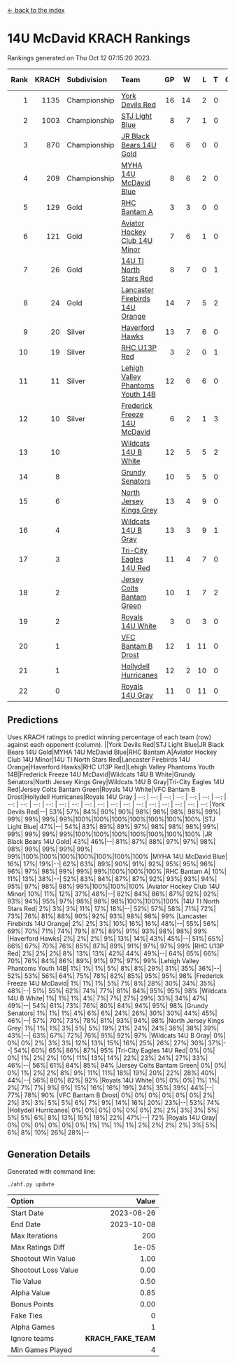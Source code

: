 [<- back to the index](readme.md)
# 14U McDavid KRACH Rankings
Rankings generated on Thu Oct 12 07:15:20 2023.

Rank|KRACH|Subdivision|Team|GP|W|L|T|OTW|OTL|SoS|Exp Wins|Win Diff
---:|---:|:---|:---|---:|---:|---:|---:|---:|---:|---:|---:|---:
1|1135|Championship|[York Devils Red](https://gamesheetstats.com/seasons/3659/teams/140644/schedule)|16|14|2|0|0|0|519|14.8|-0.0
2|1003|Championship|[STJ Light Blue](https://gamesheetstats.com/seasons/3659/teams/140639/schedule)|8|7|1|0|0|0|263|7.8|-0.0
3|870|Championship|[JR Black Bears 14U Gold](https://gamesheetstats.com/seasons/3659/teams/140633/schedule)|6|6|0|0|0|0|21|6.9|0.0
4|209|Championship|[MYHA 14U McDavid Blue](https://gamesheetstats.com/seasons/3659/teams/140636/schedule)|8|6|2|0|0|0|264|6.8|-0.0
5|129|Gold|[RHC Bantam A](https://gamesheetstats.com/seasons/3659/teams/140618/schedule)|3|3|0|0|0|0|5|3.9|0.0
6|121|Gold|[Aviator Hockey Club 14U Minor](https://gamesheetstats.com/seasons/3659/teams/140627/schedule)|7|6|1|0|0|0|113|6.9|0.0
7|26|Gold|[14U TI North Stars Red](https://gamesheetstats.com/seasons/3659/teams/140626/schedule)|8|7|0|1|0|0|2|8.4|0.0
8|24|Gold|[Lancaster Firebirds 14U Orange](https://gamesheetstats.com/seasons/3659/teams/140634/schedule)|14|7|5|2|0|0|187|8.9|0.0
9|20|Silver|[Haverford Hawks](https://gamesheetstats.com/seasons/3659/teams/140630/schedule)|13|7|6|0|0|0|313|7.9|0.0
10|19|Silver|[RHC U13P Red](https://gamesheetstats.com/seasons/3659/teams/140619/schedule)|3|2|0|1|0|0|4|3.4|0.0
11|11|Silver|[Lehigh Valley Phantoms Youth 14B](https://gamesheetstats.com/seasons/3659/teams/140635/schedule)|12|6|6|0|1|1|186|6.9|0.0
12|10|Silver|[Frederick Freeze 14U McDavid](https://gamesheetstats.com/seasons/3659/teams/140628/schedule)|6|2|1|3|0|0|11|4.4|0.0
13|10||[Wildcats 14U B White](https://gamesheetstats.com/seasons/3659/teams/140643/schedule)|12|5|5|2|1|1|112|6.9|0.0
14|8||[Grundy Senators](https://gamesheetstats.com/seasons/3659/teams/140629/schedule)|10|5|5|0|0|0|173|5.9|0.0
15|6||[North Jersey Kings Grey](https://gamesheetstats.com/seasons/3659/teams/140637/schedule)|13|4|9|0|1|0|98|4.9|0.0
16|4||[Wildcats 14U B Gray](https://gamesheetstats.com/seasons/3659/teams/140642/schedule)|13|3|9|1|0|0|111|4.4|0.0
17|3||[Tri-City Eagles 14U Red](https://gamesheetstats.com/seasons/3659/teams/140640/schedule)|11|4|7|0|1|0|198|4.9|0.0
18|2||[Jersey Colts Bantam Green](https://gamesheetstats.com/seasons/3659/teams/140632/schedule)|10|1|7|2|0|0|116|2.9|0.0
19|2||[Royals 14U White](https://gamesheetstats.com/seasons/3659/teams/140620/schedule)|3|0|3|0|0|1|570|0.9|0.0
20|1||[VFC Bantam B Drost](https://gamesheetstats.com/seasons/3659/teams/140641/schedule)|12|1|11|0|0|1|161|1.9|0.0
21|1||[Hollydell Hurricanes](https://gamesheetstats.com/seasons/3659/teams/140631/schedule)|12|2|10|0|0|0|96|2.9|0.0
22|0||[Royals 14U Gray](https://gamesheetstats.com/seasons/3659/teams/140638/schedule)|11|0|11|0|0|0|93|0.9|0.0

## Predictions
Uses KRACH ratings to predict winning percentage of each team (row) against each opponent (column).
||York Devils Red|STJ Light Blue|JR Black Bears 14U Gold|MYHA 14U McDavid Blue|RHC Bantam A|Aviator Hockey Club 14U Minor|14U TI North Stars Red|Lancaster Firebirds 14U Orange|Haverford Hawks|RHC U13P Red|Lehigh Valley Phantoms Youth 14B|Frederick Freeze 14U McDavid|Wildcats 14U B White|Grundy Senators|North Jersey Kings Grey|Wildcats 14U B Gray|Tri-City Eagles 14U Red|Jersey Colts Bantam Green|Royals 14U White|VFC Bantam B Drost|Hollydell Hurricanes|Royals 14U Gray
| --: | --: | --: | --: | --: | --: | --: | --: | --: | --: | --: | --: | --: | --: | --: | --: | --: | --: | --: | --: | --: | --: | --: 
|York Devils Red|--| 53%| 57%| 84%| 90%| 90%| 98%| 98%| 98%| 98%| 99%| 99%| 99%| 99%| 99%|100%|100%|100%|100%|100%|100%|100%
|STJ Light Blue| 47%|--| 54%| 83%| 89%| 89%| 97%| 98%| 98%| 98%| 99%| 99%| 99%| 99%| 99%|100%|100%|100%|100%|100%|100%|100%
|JR Black Bears 14U Gold| 43%| 46%|--| 81%| 87%| 88%| 97%| 97%| 98%| 98%| 99%| 99%| 99%| 99%| 99%|100%|100%|100%|100%|100%|100%|100%
|MYHA 14U McDavid Blue| 16%| 17%| 19%|--| 62%| 63%| 89%| 90%| 91%| 92%| 95%| 95%| 96%| 96%| 97%| 98%| 99%| 99%| 99%|100%|100%|100%
|RHC Bantam A| 10%| 11%| 13%| 38%|--| 52%| 83%| 84%| 87%| 87%| 92%| 93%| 93%| 94%| 95%| 97%| 98%| 98%| 99%|100%|100%|100%
|Aviator Hockey Club 14U Minor| 10%| 11%| 12%| 37%| 48%|--| 82%| 84%| 86%| 87%| 92%| 92%| 93%| 94%| 95%| 97%| 98%| 98%| 98%|100%|100%|100%
|14U TI North Stars Red|  2%|  3%|  3%| 11%| 17%| 18%|--| 52%| 57%| 58%| 71%| 72%| 73%| 76%| 81%| 88%| 90%| 92%| 93%| 98%| 98%| 99%
|Lancaster Firebirds 14U Orange|  2%|  2%|  3%| 10%| 16%| 16%| 48%|--| 55%| 56%| 69%| 70%| 71%| 74%| 79%| 87%| 89%| 91%| 93%| 98%| 98%| 99%
|Haverford Hawks|  2%|  2%|  2%|  9%| 13%| 14%| 43%| 45%|--| 51%| 65%| 66%| 67%| 70%| 76%| 85%| 87%| 89%| 91%| 97%| 97%| 99%
|RHC U13P Red|  2%|  2%|  2%|  8%| 13%| 13%| 42%| 44%| 49%|--| 64%| 65%| 66%| 70%| 76%| 84%| 86%| 89%| 91%| 97%| 97%| 99%
|Lehigh Valley Phantoms Youth 14B|  1%|  1%|  1%|  5%|  8%|  8%| 29%| 31%| 35%| 36%|--| 52%| 53%| 56%| 64%| 75%| 78%| 82%| 85%| 95%| 95%| 98%
|Frederick Freeze 14U McDavid|  1%|  1%|  1%|  5%|  7%|  8%| 28%| 30%| 34%| 35%| 48%|--| 51%| 55%| 62%| 74%| 77%| 81%| 84%| 95%| 95%| 98%
|Wildcats 14U B White|  1%|  1%|  1%|  4%|  7%|  7%| 27%| 29%| 33%| 34%| 47%| 49%|--| 54%| 61%| 73%| 76%| 80%| 84%| 94%| 95%| 98%
|Grundy Senators|  1%|  1%|  1%|  4%|  6%|  6%| 24%| 26%| 30%| 30%| 44%| 45%| 46%|--| 57%| 70%| 73%| 78%| 81%| 93%| 94%| 98%
|North Jersey Kings Grey|  1%|  1%|  1%|  3%|  5%|  5%| 19%| 21%| 24%| 24%| 36%| 38%| 39%| 43%|--| 63%| 67%| 72%| 76%| 91%| 92%| 97%
|Wildcats 14U B Gray|  0%|  0%|  0%|  2%|  3%|  3%| 12%| 13%| 15%| 16%| 25%| 26%| 27%| 30%| 37%|--| 54%| 60%| 65%| 86%| 87%| 95%
|Tri-City Eagles 14U Red|  0%|  0%|  0%|  1%|  2%|  2%| 10%| 11%| 13%| 14%| 22%| 23%| 24%| 27%| 33%| 46%|--| 56%| 61%| 84%| 85%| 94%
|Jersey Colts Bantam Green|  0%|  0%|  0%|  1%|  2%|  2%|  8%|  9%| 11%| 11%| 18%| 19%| 20%| 22%| 28%| 40%| 44%|--| 56%| 80%| 82%| 92%
|Royals 14U White|  0%|  0%|  0%|  1%|  1%|  2%|  7%|  7%|  9%|  9%| 15%| 16%| 16%| 19%| 24%| 35%| 39%| 44%|--| 77%| 78%| 90%
|VFC Bantam B Drost|  0%|  0%|  0%|  0%|  0%|  0%|  2%|  2%|  3%|  3%|  5%|  5%|  6%|  7%|  9%| 14%| 16%| 20%| 23%|--| 53%| 74%
|Hollydell Hurricanes|  0%|  0%|  0%|  0%|  0%|  0%|  2%|  2%|  3%|  3%|  5%|  5%|  5%|  6%|  8%| 13%| 15%| 18%| 22%| 47%|--| 72%
|Royals 14U Gray|  0%|  0%|  0%|  0%|  0%|  0%|  1%|  1%|  1%|  1%|  2%|  2%|  2%|  2%|  3%|  5%|  6%|  8%| 10%| 26%| 28%|--

## Generation Details

Generated with command line:
```
./ahf.py update
```

| Option | Value |
| :----- | ----: |
| Start Date | 2023-08-26 |
| End Date | 2023-10-08 |
| Max Iterations | 200 |
| Max Ratings Diff | 1e-05 |
| Shootout Win Value | 1.00 |
| Shootout Loss Value | 0.00 |
| Tie Value | 0.50 |
| Alpha Value | 0.85 |
| Bonus Points | 0.00 |
| Fake Ties | 0 |
| Alpha Games | 1 |
| Ignore teams | __KRACH_FAKE_TEAM__ |
| Min Games Played | 4 |

